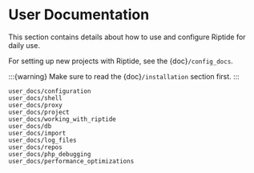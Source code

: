 # User Documentation

This section contains details about how to use and configure Riptide for daily use.

For setting up new projects with Riptide, see the {doc}`/config_docs`.

:::{warning}
Make sure to read the {doc}`/installation` section first.
:::

```{toctree}
user_docs/configuration
user_docs/shell
user_docs/proxy
user_docs/project
user_docs/working_with_riptide
user_docs/db
user_docs/import
user_docs/log_files
user_docs/repos
user_docs/php_debugging
user_docs/performance_optimizations
```
